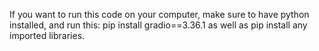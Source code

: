 If you want to run this code on your computer, make sure to have python installed,
and run this:
pip install gradio==3.36.1
as well as pip install any imported libraries.
